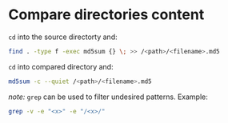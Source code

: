 # Compare directories content

`cd` into the source directorty and:

```bash
find . -type f -exec md5sum {} \; >> /<path>/<filename>.md5
```

`cd` into compared directory and:

```bash
md5sum -c --quiet /<path>/<filename>.md5
```

_note:_ `grep` can be used to filter undesired patterns. Example:

```bash
grep -v -e "<x>" -e "/<x>/"
```
